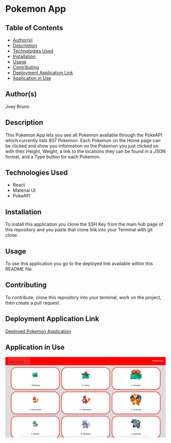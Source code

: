 # Pokemon App

## Table of Contents
* [Author(s)](#author(s))
* [Description](#description)
* [Technologies Used](#technologies-used)
* [Installation](#installation)
* [Usage](#usage)
* [Contributing](#contributing)
* [Deployment Application Link](#deployment-application-link)
* [Application in Use](#application-in-use)

## Author(s)
Joey Bruno

## Description
This Pokemon App lets you see all Pokemon available through the PokeAPI which currently lists 807 Pokemon. Each Pokemon on the Home page can be clicked and show you information on the Pokemon you just clicked on with their Height, Weight, a link to the locations they can be found in a JSON format, and a Type button for each Pokemon.

## Technologies Used
* React
* Material UI
* PokeAPI

## Installation
To install this application you clone the SSH Key from the main hub page of this repository and you paste that clone link into your Terminal with git clone.

## Usage
To use this application you go to the deployed link available within this README file.

## Contributing
To contribute, clone this repository into your terminal, work on the project, then create a pull request.

## Deployment Application Link
[Deployed Pokemon Application](https://brunojoey.github.io/pokedex-testing/)

## Application in Use
![Pokemon App In Use](/pokemonApp.png)